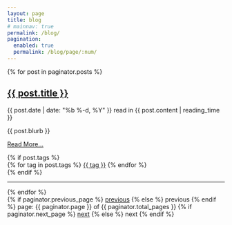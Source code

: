 ```yaml
---
layout: page
title: blog
# mainnav: true
permalink: /blog/
pagination:
  enabled: true
  permalink: /blog/page/:num/
---
```

{% for post in paginator.posts %}
  <article class="blog-entry">
    <h2>
      <a class="blog-link" href="{{ post.url | prepend: site.baseurl }}">{{ post.title }}</a>
    </h2>
    <p>{{ post.date | date: "%b %-d, %Y" }}&nbsp;<span class="reading_time">read in {{ post.content | reading_time }}</span></p>
    <p>{{ post.blurb }}</p>
    <p><a class="blog-link" href="{{ post.url | prepend: site.baseurl }}">Read More...</a></p>
    {% if post.tags %}
    <div class="post-tags">
      {% for tag in post.tags %}
        <a class="tag-button" href="{{ site.baseurl }}/tags/#{{ tag }}">{{ tag }}</a>
      {% endfor %}
    </div>
  {% endif %}
  </article>
  <hr />
{% endfor %}

<!-- Pagination links -->
<div class="pagination">
  {% if paginator.previous_page %}
    <a href="{{ paginator.previous_page_path }}" class="previous">
      previous</a>
  {% else %}
    <span class="previous">previous</span>
  {% endif %}
  <span class="page_number ">
    page: {{ paginator.page }} of {{ paginator.total_pages }}
  </span>
  {% if paginator.next_page %}
    <a href="{{ paginator.next_page_path }}" class="next">next</a>
  {% else %}
    <span class="next ">next</span>
  {% endif %}
</div>